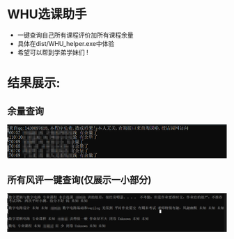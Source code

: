 # WHU选课助手



- 一键查询自己所有课程评价加所有课程余量
- 具体在dist/WHU_helper.exe中体验
- 希望可以帮到学弟学妹们 ! 



# 结果展示:

## 余量查询

![image-20250224143740155](imgs/image-20250224143740155.png)

## 所有风评一键查询(仅展示一小部分)

![image-20250224143842933](imgs/image-20250224143842933.png)